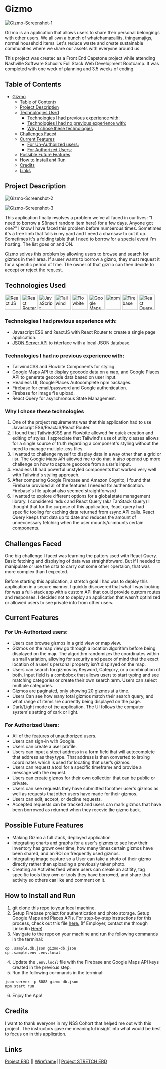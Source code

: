 # Gizmo

![Gizmo-Screenshot-1](screenshots/Gizmo-Screenshot-1.png)

Gizmo is an application that allows users to share their personal belongings with other users. We all own a bunch of whatchamacallits, thingamajigs, normal household items. Let's reduce waste and create sustainable communities where we share our assets with everyone around us.

This project was created as a Front End Capstone project while attending Nashville Software School's Full Stack Web Development Bootcamp. It was completed with one week of planning and 3.5 weeks of coding.

## Table of Contents

- [Gizmo](#gizmo)
  - [Table of Contents](#table-of-contents)
  - [Project Description](#project-description)
  - [Technologies Used](#technologies-used)
    - [Technologies I had previous experience with:](#technologies-i-had-previous-experience-with)
    - [Technologies I had no previous experience with:](#technologies-i-had-no-previous-experience-with)
    - [Why I chose these technologies](#why-i-chose-these-technologies)
  - [Challenges Faced](#challenges-faced)
  - [Current Features](#current-features)
    - [For Un-Authorized users:](#for-un-authorized-users)
    - [For Authorized Users:](#for-authorized-users)
  - [Possible Future Features](#possible-future-features)
  - [How to Install and Run](#how-to-install-and-run)
  - [Credits](#credits)
  - [Links](#links)

## Project Description



![Gizmo-Screenshot-2](screenshots/Gizmo-Screenshot-2.png)

![Gizmo-Screenshot-3](screenshots/Gizmo-Screenshot-3.png)

This application finally resolves a problem we've all faced in our lives: "I need to borrow a ${insert random item here} for a few days. Anyone got one?" I know I have faced this problem before numberous times. Sometimes it's a tree limb that falls in my yard and I need a chainsaw to cut it up. Sometimes it's a folding table that I need to borrow for a special event I'm hosting. The list goes on and ON.

Gizmo solves this problem by allowing users to browse and search for gizmos in their area. If a user wants to borrow a gizmo, they must request it for a specific period of time. The owner of that gizmo can then decide to accept or reject the request.

## Technologies Used

<a href="https://reactjs.org/" title="React JS"><img src="https://github.com/get-icon/geticon/raw/master/icons/react.svg" alt="React JS" width="50px" height="50px"></a>
<a href="https://reactrouter.com/en/main" title="React Router"><img src="https://reactrouter.com/_brand/react-router-mark-color.svg" alt="React Router" width="50px" height="50px"></a>
<a href="https://developer.mozilla.org/en-US/docs/Web/JavaScript" title="JavaScript"><img src="https://github.com/get-icon/geticon/raw/master/icons/javascript.svg" alt="JavaScript" width="50px" height="50px"></a>
<a href="https://tailwindcss.com/" title="Tailwind"><img src="https://github.com/get-icon/geticon/raw/master/icons/tailwindcss-icon.svg" alt="Tailwind" width="50px" height="50px"></a>
<a href="https://flowbite.com/" title="Flowbite"><img src="https://flowbite.com/images/logo.svg" alt="Flowbite" width="50px" height="50px"></a>
<a href="https://maps.google.com/" title="Google Maps"><img src="https://github.com/get-icon/geticon/blob/master/icons/google-maps.svg" alt="Google Maps" width="50px" height="50px"></a>
<a href="https://www.npmjs.com/" title="npm"><img src="https://github.com/get-icon/geticon/raw/master/icons/npm.svg" alt="npm" width="50px" height="50px"></a>
<a href="https://www.firebase.com/" title="Firebase"><img src="https://github.com/get-icon/geticon/raw/master/icons/firebase.svg" alt="Firebase" width="50px" height="50px"></a>
<a href="https://react-query-v3.tanstack.com/" title="React Query"><img src="https://react-query-v3.tanstack.com/_next/static/images/emblem-light-628080660fddb35787ff6c77e97ca43e.svg" alt="React Query" width="50px" height="50px"></a>

### Technologies I had previous experience with:

- Javascript ES6 and ReactJS with React Router to create a single page application.
- <a href="https://github.com/typicode/json-server" title="JSON Server">JSON Server API</a> to interface with a local JSON database.

### Technologies I had no previous experience with:

- TailwindCSS and Flowbite Components for styling.
- Google Maps API to display geocode data on a map, and Google Places API to generate geocode data based on user input.
- Headless UI, Google Places Autocomplete npm packages.
- Firebase for email/password and Google authentication.
- Firebase for image file upload.
- React Query for asynchronous State Management.

### Why I chose these technologies

1. One of the project requirements was that this application had to use Javascript ES6/ReactJS/React Router.
2. I found that TailwindCSS and Flowbite allowed for quick creation and editing of styles. I appreciate that Tailwind's use of utlity classes allows for a single source of truth regarding a component's styling without the need to manage multiple .css files.
3. I wanted to challenge myself to display data in a way other than a grid or list. The Google Maps API allowed me to do that. It also opened up more challenge on how to capture geocode from a user's input.
4. Headless UI had powerful unstyled components that worked very well with Tailwind's styling approach.
5. After comparing Google Firebase and Amazon Cognito, I found that Firebase provided all of the features I needed for authentication. Firebase's file upload also seemed straightforward
6. I wanted to explore different options for a global state management library. I considered redux and React Query (aka TanStack Query) I thought that for the purpose of this application, React query had specific tooling for caching data returned from async API calls. React Query keeps that data up to date and reduces the amount of unneccessary fetching when the user mounts/unmounts certain components.

## Challenges Faced

One big challenge I faced was learning the patters used with React Query. Basic fetching and displaying of data was straightforward. But if I needed to manipulate or use the data to carry out some other opertaion, that was more complex than I expected.

Before starting this application, a stretch goal I had was to deploy this application in a secure manner. I quickly discovered that what I was looking for was a full-stack app with a custom API that could provide custom routes and responses. I decided not to deploy an application that wasn't optimized or allowed users to see private info from other users.

## Current Features

### For Un-Authorized users:

- Users can browse gizmos in a grid view or map view.
- Gizmos on the map view go through a location algorithm before being displayed on the map. The algorithm randomizes the coordinates within a small variation, allowing for security and peace of mind that the exact location of a user's personal property isn't displayed on the map.
- Users can search for gizmos by Keyword, Category, or a combination of both. Input field is a combobox that allows users to start typing and see matching categories or create their own search term. Users can select multiple categories.
- Gizmos are paginated, only showing 20 gizmos at a time.
- Users Can see how many total gizmos match their search query, and what range of items are currently being displayed on the page.
- Dark/Light mode of the application. The UI follows the computer system's setting of dark or light.

### For Authorized Users:

- All of the features of unauthorized users.
- Users can sign-in with Google.
- Users can create a user profile.
- Users can input a street address in a form field that will autocomplete that address as they type. That address is then converted to lat/lng coordinates which is used for locating that user's gizmos.
- Users can request a tool for a specific timeframe and provide a message with the request.
- Users can create gizmos for their own collection that can be public or private.
- Users can see requests they have submitted for other user's gizmos as well as requests that other users have made for their gizmos.
- Users can edit, accept, or decline requests.
- Accepted requests can be tracked and users can mark gizmos that have been borrowed as returned when they recevie the gizmo back.

## Possible Future Features

- Making Gizmo a full stack, deployed application.
- Integrating charts and graphs for a user's gizmos to see how their inventory has grown over time, how many times certain gizmos have been shared, and an ROI on frequently used gizmos.
- Integrating image capture so a User can take a photo of their gizmo directly rather than uploading a previously taken photo.
- Creating an Activites feed where users can create an actitity, tag specific tools they own or tools they have borrowed, and share that activity so others can like and comment on it.

## How to Install and Run

1. git clone this repo to your local machine.
2. Setup Firebase project for authentication and photo storage. Setup Google Maps and Places APIs. For step-by-step instructions for this process, check out this file <a href="/firebaseInstructions.md">here.</a> (If Employer, contact me through LinkedIn <a href="https://www.linkedin.com/in/jeremy-white-dev/" target="_blank">Here</a>)
3. Navigate to the repo on your machine and run the following commands in the terminal:

```
cp .sample.db.json gizmo-db.json
cp .sample.env .env.local

```

4. Update the `.env.local` file with the Firebase and Google Maps API keys created in the previous step.
5. Run the following commands in the terminal:

```
json-server -p 8088 gizmo-db.json
npm start run
```

6. Enjoy the App!

## Credits

I want to thank everyone in my NSS Cohort that helped me out with this project. The instructors gave me meaningful insight into what would be best to focus on in this application.

## Links

<a href="https://dbdiagram.io/d/637446b2c9abfc611172f52f" target="_blank">Project ERD</a> || <a href="https://dbdiagram.io/d/63bc1f9e6afaa541e5d14424" target="_blank">Wireframe</a> || <a href="https://dbdiagram.io/d/637446b2c9abfc611172f52f" target="_blank">Project STRETCH ERD</a>
